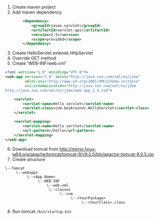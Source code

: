 1) Create maven project
2) Add maven dependency
```xml
        <dependency>
            <groupId>javax.servlet</groupId>
            <artifactId>servlet-api</artifactId>
            <version>2.5</version>
            <scope>provided</scope>
        </dependency>
```
3) Create HelloServlet extends HttpServlet
4) Override GET method
5) Create 'WEB-INF/web.xml'
```xml
<?xml version="1.0" encoding="UTF-8"?>
<web-app version="2.4" xmlns="http://java.sun.com/xml/ns/j2ee"
         xmlns:xsi="http://www.w3.org/2001/XMLSchema-instance"
         xsi:schemaLocation="http://java.sun.com/xml/ns/j2ee
http://java.sun.com/xml/ns/j2ee/web-app_2_4.xsd">

    <servlet>
        <servlet-name>Hello servlet</servlet-name>
        <servlet-class>com.beskrovnov.HelloServlet</servlet-class>
    </servlet>

    <servlet-mapping>
        <servlet-name>Hello servlet</servlet-name>
        <url-pattern>/hello</url-pattern>
    </servlet-mapping>
</web-app>
```
6) Download tomcat from http://mirror.linux-ia64.org/apache/tomcat/tomcat-9/v9.0.5/bin/apache-tomcat-9.0.5.zip
7) Create structure
```
\--Tomcat
     \--webapps
          \--<App Name>
               \--WEB-INF
                   \--web.xml 
                    \--classes
                         \--com
                              \--<YourPackage>
                                   \--<YourClass>.class
```

8) Run tomcat `/bin/startup.bin`